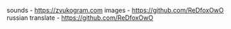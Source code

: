 sounds - https://zvukogram.com
images - https://github.com/ReDfoxOwO
russian translate - https://github.com/ReDfoxOwO
